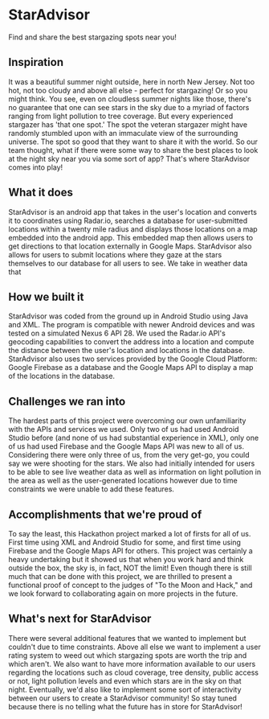 # StarAdvisor
Find and share the best stargazing spots near you!

## Inspiration
It was a beautiful summer night outside, here in north New Jersey. Not too hot, not too cloudy and above all else - perfect for stargazing! Or so you might think. You see, even on cloudless summer nights like those, there's no guarantee that one can see stars in the sky due to a myriad of factors ranging from light pollution to tree coverage. But every experienced stargazer has 'that one spot.' The spot the veteran stargazer might have randomly stumbled upon with an immaculate view of the surrounding universe. The spot so good that they want to share it with the world. So our team thought, what if there were some way to share the best places to look at the night sky near you via some sort of app? That's where StarAdvisor comes into play!

## What it does
StarAdvisor is an android app that takes in the user's location and converts it to coordinates using Radar.io, searches a database for user-submitted locations within a twenty mile radius and displays those locations on a map embedded into the android app. This embedded map then allows users to get directions to that location externally in Google Maps. StarAdvisor also allows for users to submit locations where they gaze at the stars themselves to our database for all users to see. We take in weather data that

## How we built it
StarAdvisor was coded from the ground up in Android Studio using Java and XML. The program is compatible with newer Android devices and was tested on a simulated Nexus 6 API 28. We used the Radar.io API's geocoding capabilities to convert the address into a location and compute the distance between the user's location and locations in the database. StarAdvisor also uses two services provided by the Google Cloud Platform: Google Firebase as a database and the Google Maps API to display a map of the locations in the database.

## Challenges we ran into
The hardest parts of this project were overcoming our own unfamiliarity with the APIs and services we used. Only two of us had used Android Studio before (and none of us had substantial experience in XML), only one of us had used Firebase and the Google Maps API was new to all of us. Considering there were only three of us, from the very get-go, you could say we were shooting for the stars. We also had initially intended for users to be able to see live weather data as well as information on light pollution in the area as well as the user-generated locations however due to time constraints we were unable to add these features.

## Accomplishments that we're proud of
To say the least, this Hackathon project marked a lot of firsts for all of us. First time using XML and Android Studio for some, and first time using Firebase and the Google Maps API for others. This project was certainly a heavy undertaking but it showed us that when you work hard and think outside the box, the sky is, in fact, NOT the limit! Even though there is still much that can be done with this project, we are thrilled to present a functional proof of concept to the judges of "To the Moon and Hack," and we look forward to collaborating again on more projects in the future.

## What's next for StarAdvisor
There were several additional features that we wanted to implement but couldn't due to time constraints. Above all else we want to implement a user rating system to weed out which stargazing spots are worth the trip and which aren't. We also want to have more information available to our users regarding the locations such as cloud coverage, tree density, public access or not, light pollution levels and even which stars are in the sky on that night. Eventually, we'd also like to implement some sort of interactivity between our users to create a StarAdvisor community! So stay tuned because there is no telling what the future has in store for StarAdvisor!
